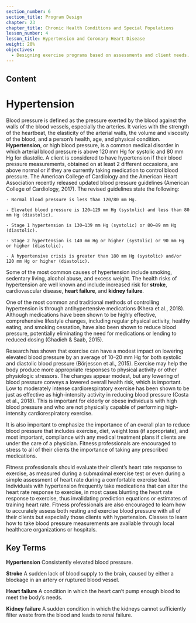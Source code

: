 ```yaml
---
section_number: 6
section_title: Program Design
chapter: 23
chapter_title: Chronic Health Conditions and Special Populations
lesson_number: 4
lesson_title: Hypertension and Coronary Heart Disease
weight: 20%
objectives:
  - Designing exercise programs based on assessments and client needs.
---
```


## Content
# Hypertension

Blood pressure is defined as the pressure exerted by the blood against the walls of the blood vessels, especially the arteries. It varies with the strength of the heartbeat, the elasticity of the arterial walls, the volume and viscosity of the blood, and a person’s health, age, and physical condition. **Hypertension**, or high blood pressure, is a common medical disorder in which arterial blood pressure is above 120 mm Hg for systolic and 80 mm Hg for diastolic. A client is considered to have hypertension if their blood pressure measurements, obtained on at least 2 different occasions, are above normal or if they are currently taking medication to control blood pressure. The American College of Cardiology and the American Heart Association recently released updated blood pressure guidelines (American College of Cardiology, 2017). The revised guidelines state the following:

	- Normal blood pressure is less than 120/80 mm Hg.

	- Elevated blood pressure is 120–129 mm Hg (systolic) and less than 80 mm Hg (diastolic).

	- Stage 1 hypertension is 130–139 mm Hg (systolic) or 80–89 mm Hg (diastolic).

	- Stage 2 hypertension is 140 mm Hg or higher (systolic) or 90 mm Hg or higher (diastolic).

	- A hypertensive crisis is greater than 180 mm Hg (systolic) and/or 120 mm Hg or higher (diastolic).

Some of the most common causes of hypertension include smoking, sedentary living, alcohol abuse, and excess weight. The health risks of hypertension are well known and include increased risk for **stroke**, cardiovascular disease, **heart failure**, and **kidney failure**.

One of the most common and traditional methods of controlling hypertension is through antihypertensive medications (Khera et al., 2018). Although medications have been shown to be highly effective, comprehensive lifestyle changes, including regular physical activity, healthy eating, and smoking cessation, have also been shown to reduce blood pressure, potentially eliminating the need for medications or lending to reduced dosing (Ghadieh & Saab, 2015).

Research has shown that exercise can have a modest impact on lowering elevated blood pressure by an average of 10–20 mm Hg for both systolic and diastolic blood pressure (Börjesson et al., 2015). Exercise may help the body produce more appropriate responses to physical activity or other physiologic stressors. The changes appear modest, but any lowering of blood pressure conveys a lowered overall health risk, which is important. Low to moderately intense cardiorespiratory exercise has been shown to be just as effective as high-intensity activity in reducing blood pressure (Costa et al., 2018). This is important for elderly or obese individuals with high blood pressure and who are not physically capable of performing high-intensity cardiorespiratory exercise.

It is also important to emphasize the importance of an overall plan to reduce blood pressure that includes exercise, diet, weight loss (if appropriate), and most important, compliance with any medical treatment plans if clients are under the care of a physician. Fitness professionals are encouraged to stress to all of their clients the importance of taking any prescribed medications.

Fitness professionals should evaluate their client’s heart rate response to exercise, as measured during a submaximal exercise test or even during a simple assessment of heart rate during a comfortable exercise load. Individuals with hypertension frequently take medications that can alter the heart rate response to exercise, in most cases blunting the heart rate response to exercise, thus invalidating prediction equations or estimates of training heart rate. Fitness professionals are also encouraged to learn how to accurately assess both resting and exercise blood pressure with all of their clients but especially those clients with hypertension. Classes to learn how to take blood pressure measurements are available through local healthcare organizations or hospitals.

## Key Terms

**Hypertension**
Consistently elevated blood pressure.

**Stroke**
A sudden lack of blood supply to the brain, caused by either a blockage in an artery or ruptured blood vessel.

**Heart failure**
A condition in which the heart can’t pump enough blood to meet the body’s needs.

**Kidney failure**
A sudden condition in which the kidneys cannot sufficiently filter waste from the blood and leads to renal failure.
